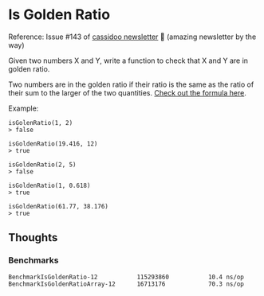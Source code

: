# Is Golden Ratio
Reference: Issue #143 of [cassidoo newsletter](https://cassidoo.co/newsletter/) 🎉 (amazing newsletter by the way)

Given two numbers X and Y, write a function to check that X and Y are in golden ratio.

Two numbers are in the golden ratio if their ratio is the same as the ratio of their sum to the larger of the two quantities. [Check out the formula here](https://en.wikipedia.org/wiki/Golden_ratio).

Example:

```console
isGolenRatio(1, 2)
> false

isGoldenRatio(19.416, 12)
> true

isGoldenRatio(2, 5)
> false

isGoldenRatio(1, 0.618)
> true

isGoldenRatio(61.77, 38.176)
> true
```

## Thoughts

### Benchmarks

```console
BenchmarkIsGoldenRatio-12         	115293860	        10.4 ns/op
BenchmarkIsGoldenRatioArray-12    	16713176	        70.3 ns/op
```